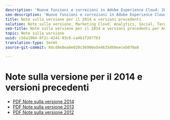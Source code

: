 ```yaml
---
description: 'Nuove funzioni e correzioni in Adobe Experience Cloud: 2014 e versioni precedenti'
seo-description: 'Nuove funzioni e correzioni in Adobe Experience Cloud: 2014 e versioni precedenti'
title: Note sulla versione per il 2014 e versioni precedenti
solution: Note sulla versione, Marketing Cloud, Analytics, Social, Target, Advertising Cloud
seo-title: Note sulla versione per il 2014 e versioni precedenti per Adobe Experience Cloud
topic: Note sulla versione
uuid: c56a1064-0f2c-4241-93c6-ca4b1f267763
translation-type: tm+mt
source-git-commit: 9dcd8e8ea0e020c56906e5e4635d68eeceb070a0

---
```



# Note sulla versione per il 2014 e versioni precedenti

* [PDF Note sulla versione 2014](2014-Adobe-Experience-Cloud-Release-Notes.pdf)
* [PDF Note sulla versione 2013](2013-Adobe-Experience-Cloud-Release-Notes.pdf)
* [PDF Note sulla versione 2012](2012-Adobe-Experience-Cloud-Release-Notes.pdf)
